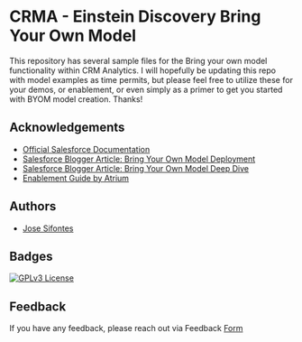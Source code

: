 
# CRMA - Einstein Discovery Bring Your Own Model

This repository has several sample files for the Bring your own model functionality within CRM Analytics. I will hopefully be updating this repo with model examples as time permits, but please feel free to utilize these for your demos, or enablement, or even simply as a primer to get you started with BYOM model creation. Thanks!



## Acknowledgements

 - [Official Salesforce Documentation](https://help.salesforce.com/s/articleView?id=sf.bi_edd_model_upload.htm&type=5)
 - [Salesforce Blogger Article: Bring Your Own Model Deployment](https://www.salesforceblogger.com/2022/11/01/einstein-discovery-bring-your-own-model-deployment/)
 - [Salesforce Blogger Article: Bring Your Own Model Deep Dive](https://www.salesforceblogger.com/2022/10/25/einstein-discovery-bring-your-own-model-deep-dive/)
 - [Enablement Guide by Atrium](https://atrium.ai/resources/how-to-plug-your-own-machine-learning-external-models-byom-in-salesforce/)


## Authors

- [Jose Sifontes](https://www.github.com/josers18)


## Badges

[![GPLv3 License](https://img.shields.io/badge/License-GPL%20v3-yellow.svg)](https://opensource.org/licenses/)



## Feedback

If you have any feedback, please reach out via Feedback [Form](https://github.com/josers18/Salesforce/issues/new/choose) 

